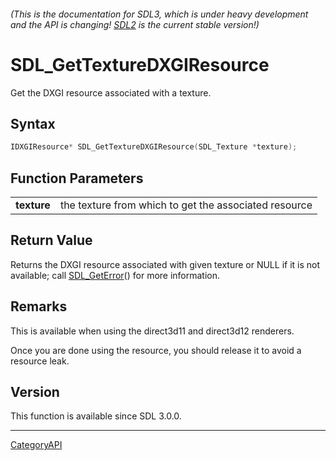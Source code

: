 ###### (This is the documentation for SDL3, which is under heavy development and the API is changing! [SDL2](https://wiki.libsdl.org/SDL2/) is the current stable version!)
# SDL_GetTextureDXGIResource

Get the DXGI resource associated with a texture.

## Syntax

```c
IDXGIResource* SDL_GetTextureDXGIResource(SDL_Texture *texture);

```

## Function Parameters

|                 |                                                       |
| --------------- | ----------------------------------------------------- |
| **texture**     | the texture from which to get the associated resource |

## Return Value

Returns the DXGI resource associated with given texture or NULL if it is
not available; call [SDL_GetError](SDL_GetError)() for more information.

## Remarks

This is available when using the direct3d11 and direct3d12 renderers.

Once you are done using the resource, you should release it to avoid a
resource leak.

## Version

This function is available since SDL 3.0.0.

----
[CategoryAPI](CategoryAPI)

